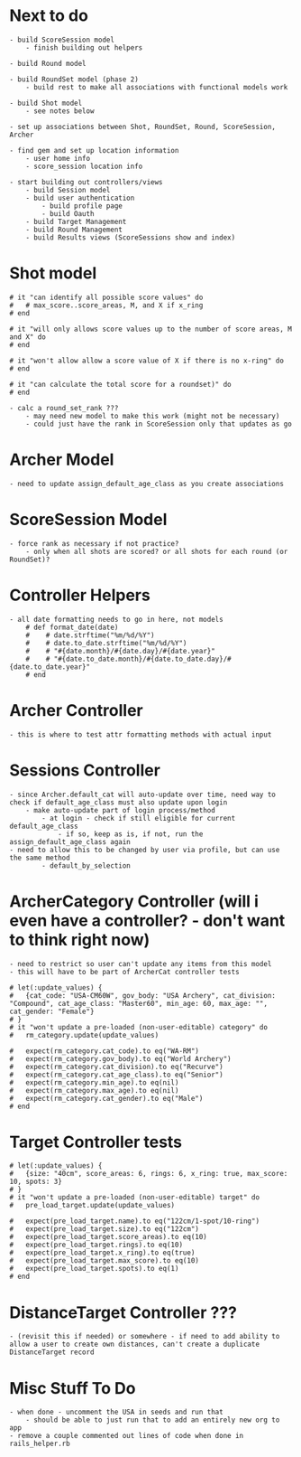 # Next to do
    - build ScoreSession model
        - finish building out helpers    
    
    - build Round model
    
    - build RoundSet model (phase 2)
        - build rest to make all associations with functional models work
    
    - build Shot model
        - see notes below
    
    - set up associations between Shot, RoundSet, Round, ScoreSession, Archer

    - find gem and set up location information
        - user home info
        - score_session location info

    - start building out controllers/views
        - build Session model
        - build user authentication
            - build profile page
            - build Oauth
        - build Target Management
        - build Round Management
        - build Results views (ScoreSessions show and index)


    

  

# Shot model
    # it "can identify all possible score values" do
    #   # max_score..score_areas, M, and X if x_ring
    # end

    # it "will only allows score values up to the number of score areas, M and X" do
    # end

    # it "won't allow allow a score value of X if there is no x-ring" do
    # end

    # it "can calculate the total score for a roundset)" do
    # end

    - calc a round_set_rank ???
        - may need new model to make this work (might not be necessary)
        - could just have the rank in ScoreSession only that updates as go

# Archer Model
    - need to update assign_default_age_class as you create associations

# ScoreSession Model
    - force rank as necessary if not practice?
        - only when all shots are scored? or all shots for each round (or RoundSet)?

# Controller Helpers
    - all date formatting needs to go in here, not models
        # def format_date(date)
        #    # date.strftime("%m/%d/%Y")
        #    # date.to_date.strftime("%m/%d/%Y")
        #    # "#{date.month}/#{date.day}/#{date.year}"
        #    # "#{date.to_date.month}/#{date.to_date.day}/#{date.to_date.year}"
        # end

# Archer Controller 
    - this is where to test attr formatting methods with actual input

# Sessions Controller 
    - since Archer.default_cat will auto-update over time, need way to check if default_age_class must also update upon login
        - make auto-update part of login process/method
            - at login - check if still eligible for current default_age_class
                - if so, keep as is, if not, run the assign_default_age_class again
    - need to allow this to be changed by user via profile, but can use the same method
            - default_by_selection

# ArcherCategory Controller (will i even have a controller? - don't want to think right now)
    - need to restrict so user can't update any items from this model
    - this will have to be part of ArcherCat controller tests
    
    # let(:update_values) {
    #   {cat_code: "USA-CM60W", gov_body: "USA Archery", cat_division: "Compound", cat_age_class: "Master60", min_age: 60, max_age: "", cat_gender: "Female"}
    # }
    # it "won't update a pre-loaded (non-user-editable) category" do
    #   rm_category.update(update_values)
      
    #   expect(rm_category.cat_code).to eq("WA-RM")
    #   expect(rm_category.gov_body).to eq("World Archery")
    #   expect(rm_category.cat_division).to eq("Recurve")
    #   expect(rm_category.cat_age_class).to eq("Senior")
    #   expect(rm_category.min_age).to eq(nil)
    #   expect(rm_category.max_age).to eq(nil)
    #   expect(rm_category.cat_gender).to eq("Male")
    # end


# Target Controller tests
    # let(:update_values) {
    #   {size: "40cm", score_areas: 6, rings: 6, x_ring: true, max_score: 10, spots: 3}
    # }
    # it "won't update a pre-loaded (non-user-editable) target" do
    #   pre_load_target.update(update_values)

    #   expect(pre_load_target.name).to eq("122cm/1-spot/10-ring")
    #   expect(pre_load_target.size).to eq("122cm")
    #   expect(pre_load_target.score_areas).to eq(10)
    #   expect(pre_load_target.rings).to eq(10)
    #   expect(pre_load_target.x_ring).to eq(true)
    #   expect(pre_load_target.max_score).to eq(10)
    #   expect(pre_load_target.spots).to eq(1)
    # end


# DistanceTarget Controller ???
    - (revisit this if needed) or somewhere - if need to add ability to allow a user to create own distances, can't create a duplicate DistanceTarget record
    

# Misc Stuff To Do
    - when done - uncomment the USA in seeds and run that 
        - should be able to just run that to add an entirely new org to app
    - remove a couple commented out lines of code when done in rails_helper.rb